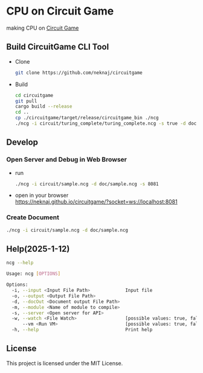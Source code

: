 # CPU on Circuit Game
making CPU on [Circuit Game](https://neknaj.github.io/circuitgame/)  

## Build CircuitGame CLI Tool
- Clone  
    ```sh
    git clone https://github.com/neknaj/circuitgame
    ```
- Build  
    ```sh
    cd circuitgame
    git pull
    cargo build --release
    cd ..
    cp ./circuitgame/target/release/circuitgame_bin ./ncg
    ./ncg -i circuit/turing_complete/turing_complete.ncg -s true -d doc/turing_complete.md
    ```

## Develop
### Open Server and Debug in Web Browser
- run  
    ```sh
    ./ncg -i circuit/sample.ncg -d doc/sample.ncg -s 8081
    ```
- open in your browser  
    https://neknaj.github.io/circuitgame/?socket=ws://localhost:8081  
### Create Document
```sh
./ncg -i circuit/sample.ncg -d doc/sample.ncg
```


## Help(2025-1-12)

```sh
ncg --help
```

```sh
Usage: ncg [OPTIONS]

Options:
  -i, --input <Input File Path>             Input file
  -o, --output <Output File Path>
  -d, --docOut <Document output File Path>  
  -m, --module <Name of module to compile>  
  -s, --server <Open server for API>        
  -w, --watch <File Watch>                  [possible values: true, false]
      --vm <Run VM>                         [possible values: true, false]
  -h, --help                                Print help
  ```

## License
This project is licensed under the MIT License.  